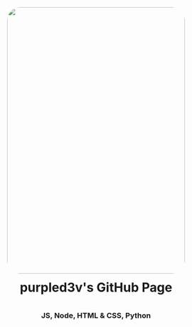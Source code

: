 <p align="center">
<img src="https://c.tenor.com/KSj4-9vZmrAAAAAM/anime-girl.gif" style="border-radius: 30px; padding-bottom: 0px" width="400" height="600" >
</p>
<h1 align="center" style="padding-top:0px; margin-top: 0px; ">purpled3v's GitHub Page</h1>

<br>

<h3 align="center" style="padding-top:0px; margin-top: 0px; ">JS, Node, HTML & CSS, Python</h3>
